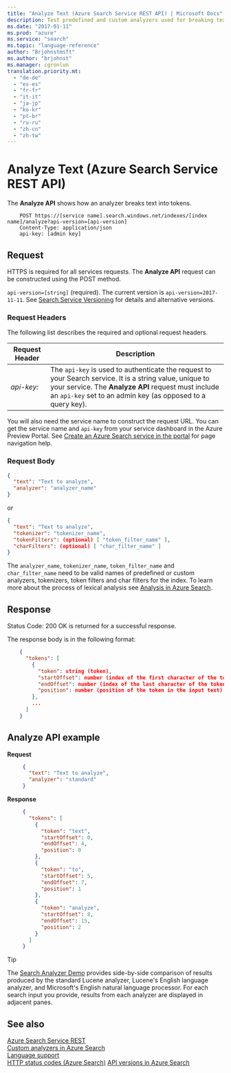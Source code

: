 ```yaml
---
title: "Analyze Text (Azure Search Service REST API) | Microsoft Docs"
description: Test predefined and custom analyzers used for breaking text into tokens during Azure Search indexing.
ms.date: "2017-01-11"
ms.prod: "azure"
ms.service: "search"
ms.topic: "language-reference"
author: "Brjohnstmsft"
ms.author: "brjohnst"
ms.manager: cgronlun
translation.priority.mt:
  - "de-de"
  - "es-es"
  - "fr-fr"
  - "it-it"
  - "ja-jp"
  - "ko-kr"
  - "pt-br"
  - "ru-ru"
  - "zh-cn"
  - "zh-tw"
---
```

# Analyze Text (Azure Search Service REST API)

The **Analyze API** shows how an analyzer breaks text into tokens.

```
    POST https://[service name].search.windows.net/indexes/[index name]/analyze?api-version=[api-version]
    Content-Type: application/json
    api-key: [admin key]
```     
## Request  

HTTPS is required for all services requests. The **Analyze API** request can be constructed using the POST method.

`api-version=[string]` (required). The current version is `api-version=2017-11-11`. See [Search Service Versioning](http://msdn.microsoft.com/library/azure/dn864560.aspx) for details and alternative versions.

### Request Headers  
The following list describes the required and optional request headers.

|Request Header|Description|  
|--------------------|-----------------|  
|*api-key:*|The `api-key` is used to authenticate the request to your Search service. It is a string value, unique to your service. The **Analyze API** request must include an `api-key` set to an admin key (as opposed to a query key).|  

 You will also need the service name to construct the request URL. You can get the service name and `api-key` from your service dashboard in the Azure Preview Portal. See [Create an Azure Search service in the portal](https://azure.microsoft.com/documentation/articles/search-create-service-portal/) for page navigation help.  

### Request Body
```json
{
  "text": "Text to analyze",
  "analyzer": "analyzer_name"
}
```  
or
```json
{
  "text": "Text to analyze",
  "tokenizer": "tokenizer_name",
  "tokenFilters": (optional) [ "token_filter_name" ],
  "charFilters": (optional) [ "char_filter_name" ]
}
```  
The `analyzer_name`, `tokenizer_name`, `token_filter_name` and `char_filter_name` need to be valid names of predefined or custom analyzers, tokenizers, token filters and char filters for the index. To learn more about the process of lexical analysis see [Analysis in Azure Search](https://aka.ms/azsanalysis).


## Response  

Status Code: 200 OK is returned for a successful response.

The response body is in the following format:
```json
    {
      "tokens": [
        {
          "token": string (token),
          "startOffset": number (index of the first character of the token),
          "endOffset": number (index of the last character of the token),
          "position": number (position of the token in the input text)
        },
        ...
      ]
    }
 ```

## Analyze API example

 **Request**
```json
     {
       "text": "Text to analyze",
       "analyzer": "standard"
     }
```
 **Response**
```json
     {
       "tokens": [
         {
           "token": "text",
           "startOffset": 0,
           "endOffset": 4,
           "position": 0
         },
         {
           "token": "to",
           "startOffset": 5,
           "endOffset": 7,
           "position": 1
         },
         {
           "token": "analyze",
           "startOffset": 8,
           "endOffset": 15,
           "position": 2
         }
       ]
     }
```

 > [!Tip]
 > The [Search Analyzer Demo](http://alice.unearth.ai/) provides side-by-side comparison of results produced by the standard Lucene analyzer, Lucene's English language analyzer, and Microsoft's English natural language processor. For each search input you provide, results from each analyzer are displayed in adjacent panes.
 
## See also  
 [Azure Search Service REST](index.md)  
 [Custom analyzers in Azure Search](custom-analyzers-in-azure-search.md)  
 [Language support](language-support.md)  
 [HTTP status codes &#40;Azure Search&#41;](http-status-codes.md) 
 [API versions in Azure Search](https://go.microsoft.com/fwlink/?linkid=834796)
